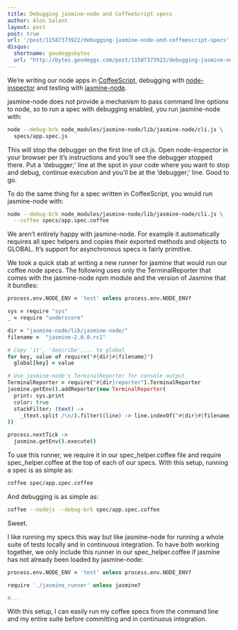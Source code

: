 ```yaml
---
title: Debugging jasmine-node and CoffeeScript specs
author: Alon Salant
layout: post
post: true
url: '/post/11587373922/debugging-jasmine-node-and-coffeescript-specs'
disqus:
  shortname: goodeggsbytes
  url: "http://bytes.goodeggs.com/post/11587373922/debugging-jasmine-node-and-coffeescript-specs"
---
```


We’re writing our node apps in <a href="http://jashkenas.github.com/coffee-script/">CoffeeScript</a>, debugging with <a href="https://github.com/dannycoates/node-inspector">node-inspector</a> and testing with <a href="https://github.com/mhevery/jasmine-node">jasmine-node</a>.
</p>

<p>
jasmine-node does not provide a mechanism to pass command line options to node, so to run a spec with debugging enabled, you <!-- more -->run jasmine-node with:
</p>

``` bash
node --debug-brk node_modules/jasmine-node/lib/jasmine-node/cli.js \
  specs/app.spec.js
```

<p>
This will stop the debugger on the first line of cli.js. Open node-inspector in your browser per it’s instructions and you’ll see the debugger stopped there. Put a ‘debugger;’ line at the spot in your code where you want to stop and debug, continue execution and you’ll be at the ‘debugger;’ line. Good to go.
</p>
<p>
To do the same thing for a spec written in CoffeeScript, you would run jasmine-node with:
</p>

``` bash
node --debug-brk node_modules/jasmine-node/lib/jasmine-node/cli.js \
  --coffee specs/app.spec.coffee
```

<p>
We aren’t entirely happy with jasmine-node. For example it automatically requires all spec helpers and copies their exported methods and objects to GLOBAL. It’s support for asynchronous specs is fairly primitive.
</p>
<p>
We took a quick stab at writing a new runner for jasmine that would run our coffee node specs. The following uses only the TerminalReporter that comes with the jasmine-node npm module and the version of Jasmine that it bundles:
</p>

``` coffee
process.env.NODE_ENV = 'test' unless process.env.NODE_ENV?

sys = require "sys"
_ = require "underscore"

dir = "jasmine-node/lib/jasmine-node/"
filename =  "jasmine-2.0.0.rc1"

# Copy 'it', 'describe',... to global
for key, value of require("#{dir}#{filename}")
  global[key] = value

# Use jasmine-node's TerminalReporter for console output
TerminalReporter = require("#{dir}reporter").TerminalReporter
jasmine.getEnv().addReporter(new TerminalReporter(
  print: sys.print
  color: true
  stackFilter: (text) ->
    _(text.split /\n/).filter((line) -> line.indexOf("#{dir}#{filename}") == -1).join('\n')
))

process.nextTick ->
  jasmine.getEnv().execute()
```

<p>
To use this runner, we require it in our spec_helper.coffee file and require spec_helper.coffee at the top of each of our specs. With this setup, running a spec is as simple as:
</p>

``` bash
coffee spec/app.spec.coffee
```

<p>
And debugging is as simple as:
</p>

``` bash
coffee --nodejs --debug-brk spec/app.spec.coffee
```

<p>
Sweet.
</p>
<p>
I like running my specs this way but like jasmine-node for running a whole suite of tests locally and in continuous integration. To have both working together, we only include this runner in our spec_helper.coffee if jasmine has not already been loaded by jasmine-node:
</p>

``` coffee
process.env.NODE_ENV = 'test' unless process.env.NODE_ENV?

require './jasmine_runner' unless jasmine?

#...
```

<p>
With this setup, I can easily run my coffee specs from the command line and my entire suite before committing and in continuous integration.
</p>
